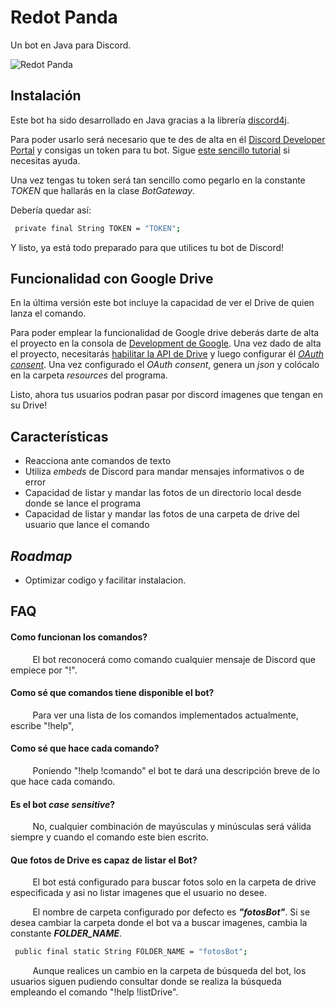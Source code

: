 
# Redot Panda

Un bot en Java para Discord.

![Redot Panda](https://p1.pxfuel.com/preview/318/402/410/animal-themes-animal-wildlife-animal-red-panda-panda-animal-mammal-tree.jpg)

## Instalación

Este bot ha sido desarrollado en Java gracias a la librería [discord4j](https://discord4j.com/).

Para poder usarlo será necesario que te des de alta en él [Discord Developer Portal](https://discord.com/developers/applications) y consigas un token para tu bot. Sigue [este sencillo tutorial](https://docs.discord4j.com/discord-application-tutorial) si necesitas ayuda.

Una vez tengas tu token será tan sencillo como pegarlo en la constante *TOKEN* que hallarás en la clase *BotGateway*.

Debería quedar así:

```bash
 private final String TOKEN = "TOKEN";
```
Y listo, ya está todo preparado para que utilices tu bot de Discord!


## Funcionalidad con Google Drive

En la última versión este bot incluye la capacidad de ver el Drive de quien lanza el comando.

Para poder emplear la funcionalidad de Google drive deberás darte de alta el proyecto en la consola de [Development de Google](https://developers.google.com/workspace/guides/create-project). Una vez dado de alta el proyecto, necesitarás [habilitar la API de Drive](https://developers.google.com/workspace/guides/enable-apis) y luego configurar él [*OAuth consent*](https://developers.google.com/workspace/guides/configure-oauth-consent).
Una vez configurado el *OAuth consent*, genera un *json* y colócalo en la carpeta *resources* del programa.

Listo, ahora tus usuarios podran pasar por discord imagenes que tengan en su Drive!
## Características

- Reacciona ante comandos de texto
- Utiliza *embeds* de Discord para mandar mensajes informativos o de error
- Capacidad de listar y mandar las fotos de un directorio local desde donde se lance el programa
- Capacidad de listar y mandar las fotos de una carpeta de drive del usuario que lance el comando


## *Roadmap*

- Optimizar codigo y facilitar instalacion.


## FAQ

#### Como funcionan los comandos?

&nbsp;&nbsp;&nbsp;&nbsp;&nbsp;&nbsp;&nbsp;&nbsp; El bot reconocerá como comando cualquier mensaje de Discord que empiece por "!".

#### Como sé que comandos tiene disponible el bot?

&nbsp;&nbsp;&nbsp;&nbsp;&nbsp;&nbsp;&nbsp;&nbsp; Para ver una lista de los comandos implementados actualmente, escribe "!help",

#### Como sé que hace cada comando?

&nbsp;&nbsp;&nbsp;&nbsp;&nbsp;&nbsp;&nbsp;&nbsp; Poniendo "!help !comando" el bot te dará una descripción breve de lo que hace cada comando.

#### Es el bot *case sensitive*?

&nbsp;&nbsp;&nbsp;&nbsp;&nbsp;&nbsp;&nbsp;&nbsp; No, cualquier combinación de mayúsculas y minúsculas será válida siempre y cuando el comando este bien escrito.

#### Que fotos de Drive es capaz de listar el Bot?

&nbsp;&nbsp;&nbsp;&nbsp;&nbsp;&nbsp;&nbsp;&nbsp; El bot está configurado para buscar fotos solo en la carpeta de drive especificada y asi no listar imagenes que el usuario no desee.

&nbsp;&nbsp;&nbsp;&nbsp;&nbsp;&nbsp;&nbsp;&nbsp; El nombre de carpeta configurado por defecto es <b>*"fotosBot"*</b>. Si se desea cambiar la carpeta donde el bot va a buscar imagenes, cambia la constante <b>*FOLDER_NAME*</b>.

```bash
 public final static String FOLDER_NAME = "fotosBot";
```

&nbsp;&nbsp;&nbsp;&nbsp;&nbsp;&nbsp;&nbsp;&nbsp; Aunque realices un cambio en la carpeta de búsqueda del bot, los usuarios siguen pudiendo consultar donde se realiza la búsqueda empleando el comando "!help !listDrive".
